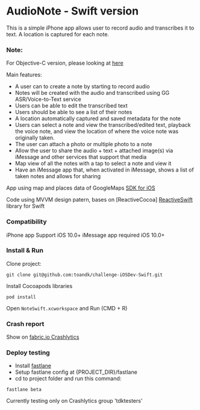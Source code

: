 AudioNote - Swift version
================
This is a simple iPhone app allows user to record audio and transcribes it to text. A location is captured for each note.

### Note: 
For Objective-C version, please looking at [here](https://github.com/toandk/challenge-iOSDev)

Main features:

- A user can to create a note by starting to record audio
- Notes will be created with the audio and transcribed using GG ASR/Voice-to-Text service 
- Users can be able to edit the transcribed text
- Users should be able to see a list of their notes
- A location automatically captured and saved metadata for the note
- Users can select a note and view the transcribed/edited text, playback the voice note, and view the location of where the voice note was originally taken.
- The user can attach a photo or multiple photo to a note
- Allow the user to share the audio + text + attached image(s) via iMessage and other services that support that media
- Map view of all the notes with a tap to select a note and view it
- Have an iMessage app that, when activated in iMessage, shows a list of taken notes and allows for sharing


App using map and places data of GoogleMaps [SDK for iOS](https://developers.google.com/maps/documentation/ios-sdk/)

Code using MVVM design patern, bases on [ReactiveCocoa] [ReactiveSwift](https://github.com/ReactiveCocoa/ReactiveCocoa) library for Swift

### Compatibility
iPhone app Support iOS 10.0+
iMessage app required iOS 10.0+

### Install & Run
Clone project: 

```
git clone git@github.com:toandk/challenge-iOSDev-Swift.git
```
Install Cocoapods libraries
```
pod install
```
Open `NoteSwift.xcworkspace` and Run (CMD + R)

### Crash report
Show on [fabric.io Crashlytics](https://fabric.io/tdktest/ios/apps/com.tdk.noteaudio/issues?time=last-seven-days&event_type=crash&subFilter=state&state=open)

### Deploy testing
- Install [fastlane](https://github.com/fastlane/fastlane)
- Setup fastlane config at {PROJECT_DIR}/fastlane
- cd to project folder and run this command:

```
fastlane beta
```
Currently testing only on Crashlytics group 'tdktesters'


